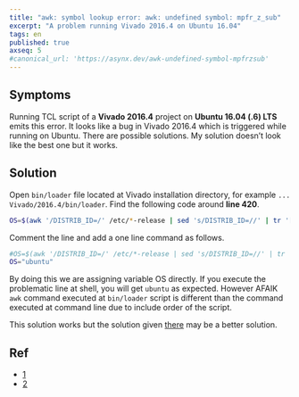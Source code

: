 ```yaml
---
title: "awk: symbol lookup error: awk: undefined symbol: mpfr_z_sub"
excerpt: "A problem running Vivado 2016.4 on Ubuntu 16.04"
tags: en
published: true
axseq: 5
#canonical_url: 'https://asynx.dev/awk-undefined-symbol-mpfrzsub'
---
```


## Symptoms

Running TCL script of a **Vivado 2016.4** project on **Ubuntu 16.04 (.6) LTS**
emits this error. It looks like a bug in Vivado 2016.4 which is triggered while
running on Ubuntu. There are possible solutions. My solution doesn’t look like
the best one but it works.

## Solution

Open `bin/loader` file located at Vivado installation directory, for example
`... Vivado/2016.4/bin/loader`. Find the following code around **line 420**.

```bash
OS=$(awk '/DISTRIB_ID=/' /etc/*-release | sed 's/DISTRIB_ID=//' | tr '[:upper:]' '[:lower:]')
```

Comment the line and add a one line command as follows.

```bash
#OS=$(awk '/DISTRIB_ID=/' /etc/*-release | sed 's/DISTRIB_ID=//' | tr '[:upper:]' '[:lower:]')
OS="ubuntu"
```

By doing this we are assigning variable OS directly. If you execute the
problematic line at shell, you will get `ubuntu` as expected. However AFAIK
`awk` command executed at `bin/loader` script is different than the command
executed at command line due to include order of the script.

This solution works but the solution given
[there](https://forums.xilinx.com/t5/Installation-and-Licensing/Vivado-2016-4-on-Ubuntu-16-04-LTS-quot-awk-symbol-lookup-error/m-p/756779/highlight/true#M17778)
may be a better solution.

## Ref

- [1](https://forums.xilinx.com/t5/Installation-and-Licensing/Vivado-2016-4-on-Ubuntu-16-04-LTS-quot-awk-symbol-lookup-error/m-p/756779/highlight/true#M17778)
- [2](https://forums.xilinx.com/t5/Installation-and-Licensing/XSCT-symbol-lookup-error-awk-undefined-symbol-mpfr-z-sub/td-p/741141)
